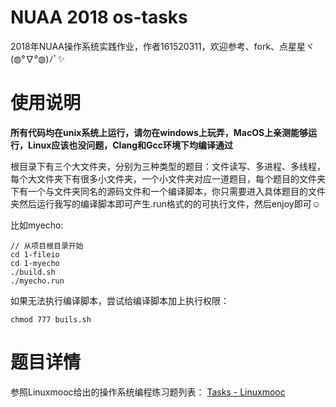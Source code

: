 # NUAA 2018 os-tasks
2018年NUAA操作系统实践作业，作者161520311，欢迎参考、fork、点星星ヾ(◍°∇°◍)ﾉﾞ✨

# 使用说明
**所有代码均在unix系统上运行，请勿在windows上玩弄，MacOS上亲测能够运行，Linux应该也没问题，Clang和Gcc环境下均编译通过**

根目录下有三个大文件夹，分别为三种类型的题目：文件读写、多进程、多线程，每个大文件夹下有很多小文件夹，一个小文件夹对应一道题目，每个题目的文件夹下有一个与文件夹同名的源码文件和一个编译脚本，你只需要进入具体题目的文件夹然后运行我写的编译脚本即可产生.run格式的的可执行文件，然后enjoy即可☺

比如myecho:
```
// 从项目根目录开始
cd 1-fileio
cd 1-myecho
./build.sh
./myecho.run
```

如果无法执行编译脚本，尝试给编译脚本加上执行权限：
```
chmod 777 buils.sh
```

# 题目详情
参照Linuxmooc给出的操作系统编程练习题列表：
[Tasks - Linuxmooc](http://www.linuxmooc.com/task.html)
